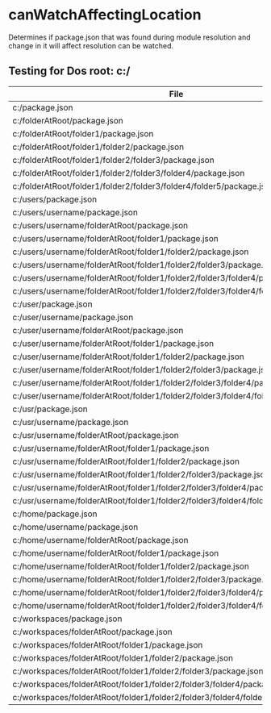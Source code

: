 # canWatchAffectingLocation

Determines if package.json that was found during module resolution and change in it will affect resolution can be watched.

## Testing for Dos root: c:/

| File                                                                                | canWatchAffectingLocation |
| ----------------------------------------------------------------------------------- | ------------------------- |
| c:/package.json                                                                     | false                     |
| c:/folderAtRoot/package.json                                                        | true                      |
| c:/folderAtRoot/folder1/package.json                                                | true                      |
| c:/folderAtRoot/folder1/folder2/package.json                                        | true                      |
| c:/folderAtRoot/folder1/folder2/folder3/package.json                                | true                      |
| c:/folderAtRoot/folder1/folder2/folder3/folder4/package.json                        | true                      |
| c:/folderAtRoot/folder1/folder2/folder3/folder4/folder5/package.json                | true                      |
| c:/users/package.json                                                               | false                     |
| c:/users/username/package.json                                                      | false                     |
| c:/users/username/folderAtRoot/package.json                                         | true                      |
| c:/users/username/folderAtRoot/folder1/package.json                                 | true                      |
| c:/users/username/folderAtRoot/folder1/folder2/package.json                         | true                      |
| c:/users/username/folderAtRoot/folder1/folder2/folder3/package.json                 | true                      |
| c:/users/username/folderAtRoot/folder1/folder2/folder3/folder4/package.json         | true                      |
| c:/users/username/folderAtRoot/folder1/folder2/folder3/folder4/folder5/package.json | true                      |
| c:/user/package.json                                                                | true                      |
| c:/user/username/package.json                                                       | true                      |
| c:/user/username/folderAtRoot/package.json                                          | true                      |
| c:/user/username/folderAtRoot/folder1/package.json                                  | true                      |
| c:/user/username/folderAtRoot/folder1/folder2/package.json                          | true                      |
| c:/user/username/folderAtRoot/folder1/folder2/folder3/package.json                  | true                      |
| c:/user/username/folderAtRoot/folder1/folder2/folder3/folder4/package.json          | true                      |
| c:/user/username/folderAtRoot/folder1/folder2/folder3/folder4/folder5/package.json  | true                      |
| c:/usr/package.json                                                                 | true                      |
| c:/usr/username/package.json                                                        | true                      |
| c:/usr/username/folderAtRoot/package.json                                           | true                      |
| c:/usr/username/folderAtRoot/folder1/package.json                                   | true                      |
| c:/usr/username/folderAtRoot/folder1/folder2/package.json                           | true                      |
| c:/usr/username/folderAtRoot/folder1/folder2/folder3/package.json                   | true                      |
| c:/usr/username/folderAtRoot/folder1/folder2/folder3/folder4/package.json           | true                      |
| c:/usr/username/folderAtRoot/folder1/folder2/folder3/folder4/folder5/package.json   | true                      |
| c:/home/package.json                                                                | true                      |
| c:/home/username/package.json                                                       | true                      |
| c:/home/username/folderAtRoot/package.json                                          | true                      |
| c:/home/username/folderAtRoot/folder1/package.json                                  | true                      |
| c:/home/username/folderAtRoot/folder1/folder2/package.json                          | true                      |
| c:/home/username/folderAtRoot/folder1/folder2/folder3/package.json                  | true                      |
| c:/home/username/folderAtRoot/folder1/folder2/folder3/folder4/package.json          | true                      |
| c:/home/username/folderAtRoot/folder1/folder2/folder3/folder4/folder5/package.json  | true                      |
| c:/workspaces/package.json                                                          | true                      |
| c:/workspaces/folderAtRoot/package.json                                             | true                      |
| c:/workspaces/folderAtRoot/folder1/package.json                                     | true                      |
| c:/workspaces/folderAtRoot/folder1/folder2/package.json                             | true                      |
| c:/workspaces/folderAtRoot/folder1/folder2/folder3/package.json                     | true                      |
| c:/workspaces/folderAtRoot/folder1/folder2/folder3/folder4/package.json             | true                      |
| c:/workspaces/folderAtRoot/folder1/folder2/folder3/folder4/folder5/package.json     | true                      |

